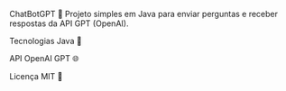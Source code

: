 ChatBotGPT 🤖
Projeto simples em Java para enviar perguntas e receber respostas da API GPT (OpenAI).

Tecnologias
Java 🧩

API OpenAI GPT 🌐

Licença
MIT 📝

